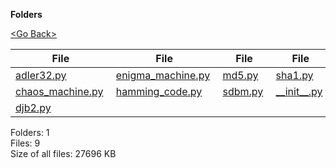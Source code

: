 **Folders**

[&lt;Go Back&gt;](../right.html)

  

<table><thead><tr class="header"><th><strong>File</strong></th><th><strong>File</strong></th><th><strong>File</strong></th><th><strong>File</strong></th></tr></thead><tbody><tr class="odd"><td><a href="adler32.py">adler32.py</a> </td><td><a href="enigma_machine.py">enigma_machine.py</a> </td><td><a href="md5.py">md5.py</a> </td><td><a href="sha1.py">sha1.py</a> </td></tr><tr class="even"><td><a href="chaos_machine.py">chaos_machine.py</a> </td><td><a href="hamming_code.py">hamming_code.py</a> </td><td><a href="sdbm.py">sdbm.py</a> </td><td><a href="__init__.py">__init__.py</a> </td></tr><tr class="odd"><td><a href="djb2.py">djb2.py</a> </td><td></td><td></td><td></td></tr></tbody></table>

Folders: 1  
Files: 9  
Size of all files: 27696 KB

